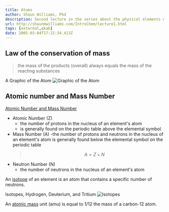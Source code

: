 ```yaml
---
title: Atoms
author: Shaun Williams, Phd
description: Second lecture in the series about the physical elements of our world.
url: http://shaunmwilliams.com/IntroChem/lecture1.html
tags: [external,qkab]
date: 2005-03-04T17:21:34.413Z
---
```


## Law of the conservation of mass

> the mass of the products (overall) always equals the mass of the reacting substances

A Graphic of the Atom
![Graphic of the Atom](https://shaunmwilliams.com/IntroChem/figures/chapter2/Picture3.jpg)

## Atomic number and Mass Number

[Atomic Number and Mass Number](https://shaunmwilliams.com/IntroChem/lecture2.html#slide-14)

- Atomic Number (Z)
  - the number of protons in the nucleus of an element's atom
  - is generally found on the periodic table above the elemental symbol
- Mass Number (A)
  -the number of protons and neutrons in the nucleus of an element's atom
  is generally found below the elemental symbol on the periodic table
  > $$ A = Z + N $$
- Neutron Number (N)
  - the number of neutrons in the nucleus of an element's atom

An [isotope](https://shaunmwilliams.com/IntroChem/lecture2.html#slide-15) of an element is an atom that contains a specific number of neutrons.

Isotopes, Hydrogen, Deuterium, and Tritium
![Isotopes](https://shaunmwilliams.com/IntroChem/figures/chapter2/Picture7.jpg)

An [atomic mass](https://shaunmwilliams.com/IntroChem/lecture2.html#slide-19) unit (amu) is equal to 1/12 the mass of a carbon-12 atom.
